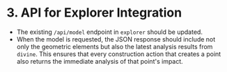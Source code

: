 # 3. API for Explorer Integration

-   The existing `/api/model` endpoint in `explorer` should be updated.
-   When the model is requested, the JSON response should include not only the geometric elements but also the latest analysis results from `divine`. This ensures that every construction action that creates a point also returns the immediate analysis of that point's impact.
